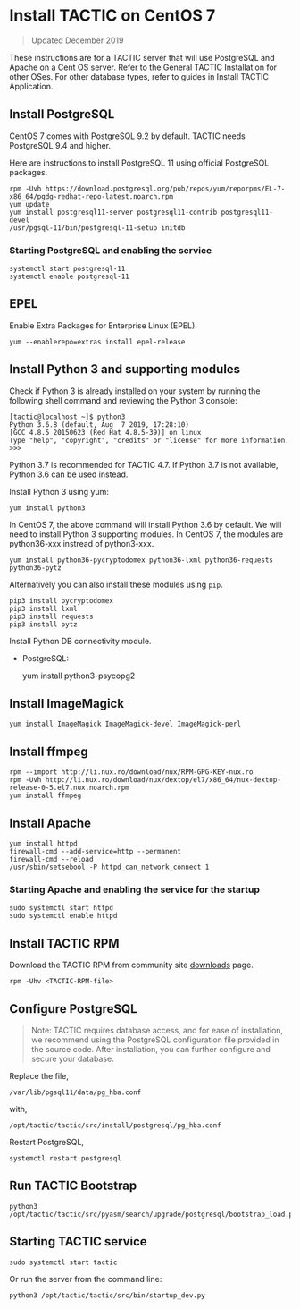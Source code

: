 # Install TACTIC on CentOS 7

>Updated December 2019

These instructions are for a TACTIC server that will use PostgreSQL and Apache on a Cent OS server. Refer to the General TACTIC Installation for other OSes. For other database types, refer to guides in Install TACTIC Application.


## Install PostgreSQL

CentOS 7 comes with PostgreSQL 9.2 by default. TACTIC needs PostgreSQL 9.4 and higher.

Here are instructions to install PostgreSQL 11 using official PostgreSQL packages.

    rpm -Uvh https://download.postgresql.org/pub/repos/yum/reporpms/EL-7-x86_64/pgdg-redhat-repo-latest.noarch.rpm
    yum update
    yum install postgresql11-server postgresql11-contrib postgresql11-devel
    /usr/pgsql-11/bin/postgresql-11-setup initdb



### Starting PostgreSQL and enabling the service

    systemctl start postgresql-11
    systemctl enable postgresql-11



## EPEL

Enable Extra Packages for Enterprise Linux (EPEL).

    yum --enablerepo=extras install epel-release


## Install Python 3 and supporting modules

Check if Python 3 is already installed on your system by running the following shell command and reviewing the Python 3 console:

```
[tactic@localhost ~]$ python3
Python 3.6.8 (default, Aug  7 2019, 17:28:10)
[GCC 4.8.5 20150623 (Red Hat 4.8.5-39)] on linux
Type "help", "copyright", "credits" or "license" for more information.
>>>
```

Python 3.7 is recommended for TACTIC 4.7. If Python 3.7 is not available, Python 3.6 can be used instead.

Install Python 3 using yum:

    yum install python3

In CentOS 7, the above command will install Python 3.6 by default. We will need to install Python 3 supporting modules. In CentOS 7, the modules are python36-xxx instread of python3-xxx.

    yum install python36-pycryptodomex python36-lxml python36-requests python36-pytz

Alternatively you can also install these modules using `pip`.


    pip3 install pycryptodomex
    pip3 install lxml
    pip3 install requests
    pip3 install pytz



Install Python DB connectivity module.

- PostgreSQL:

    yum install python3-psycopg2



## Install ImageMagick

    yum install ImageMagick ImageMagick-devel ImageMagick-perl


## Install ffmpeg

    rpm --import http://li.nux.ro/download/nux/RPM-GPG-KEY-nux.ro
    rpm -Uvh http://li.nux.ro/download/nux/dextop/el7/x86_64/nux-dextop-release-0-5.el7.nux.noarch.rpm
    yum install ffmpeg



## Install Apache

    yum install httpd
    firewall-cmd --add-service=http --permanent
    firewall-cmd --reload
    /usr/sbin/setsebool -P httpd_can_network_connect 1


### Starting Apache and enabling the service for the startup

    sudo systemctl start httpd
    sudo systemctl enable httpd



## Install TACTIC RPM

Download the TACTIC RPM from community site <a href="http://community.southpawtech.com/tactic/community/downloads">downloads</a> page.


    rpm -Uhv <TACTIC-RPM-file>




## Configure PostgreSQL

> Note: TACTIC requires database access, and for ease of installation, we recommend using the PostgreSQL configuration file provided in the source code. After installation, you can further configure and secure your database.

Replace the file,

    /var/lib/pgsql11/data/pg_hba.conf

with,

    /opt/tactic/tactic/src/install/postgresql/pg_hba.conf

Restart PostgreSQL,


    systemctl restart postgresql



## Run TACTIC Bootstrap


    python3 /opt/tactic/tactic/src/pyasm/search/upgrade/postgresql/bootstrap_load.py



## Starting TACTIC service

    sudo systemctl start tactic

Or run the server from the command line:

    python3 /opt/tactic/tactic/src/bin/startup_dev.py



